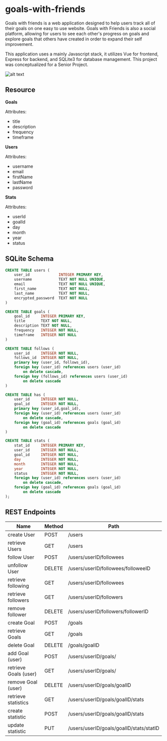 # goals-with-friends

Goals with friends is a web application designed to help users track all of their goals on one easy to use website. Goals with Friends is also a social platform, allowing for users to see each other's progress on goals and explore goals that others have created in order to expand their self improvement.

This application uses a mainly Javascript stack, it utilizes Vue for frontend, Express for backend, and SQLite3 for database management. This project was conceptualized for a Senior Project.

![alt text](https://github.com/GTatertots/online-goal-tracker/blob/main/image.jpg?raw=true)

## Resource

**Goals**

Attributes:

* title
* description
* frequency  
* timeframe  

**Users**

Attributes:

* username 
* email
* firstName
* lastName
* password

**Stats**

Attributes:


* userId
* goalId
* day   
* month 
* year
* status

## SQLite Schema

```sql 
CREATE TABLE users (
    user_id             INTEGER PRIMARY KEY,
    username            TEXT NOT NULL UNIQUE,
    email               TEXT NOT NULL UNIQUE,
    first_name          TEXT NOT NULL,
    last_name           TEXT NOT NULL,
    encrypted_password  TEXT NOT NULL
)

CREATE TABLE goals (
    goal_id     INTEGER PRIMARY KEY,
    title       TEXT NOT NULL,
    description TEXT NOT NULL,
    frequency   INTEGER NOT NULL,
    timeframe   INTEGER NOT NULL
)

CREATE TABLE follows (
    user_id     INTEGER NOT NULL,
    follows_id  INTEGER NOT NULL,
    primary key (user_id, follows_id),
    foreign key (user_id) references users (user_id)
        on delete cascade,
    foreign key (follows_id) references users (user_id)
        on delete cascade
)

CREATE TABLE has (
    user_id     INTEGER NOT NULL,
    goal_id     INTEGER NOT NULL,
    primary key (user_id,goal_id),
    foreign key (user_id) references users (user_id)
        on delete cascade,
    foreign key (goal_id) references goals (goal_id)
        on delete cascade
)

CREATE TABLE stats (
    stat_id     INTEGER PRIMARY KEY,
    user_id     INTEGER NOT NULL,
    goal_id     INTEGER NOT NULL,
    day         INTEGER NOT NULL,
    month       INTEGER NOT NULL,
    year        INTEGER NOT NULL,
    status      INTEGER NOT NULL,
    foreign key (user_id) references users (user_id)
        on delete cascade,
    foreign key (goal_id) references goals (goal_id)
        on delete cascade
);
```


## REST Endpoints

Name                  | Method | Path
----------------------|--------|------------------
create User           | POST   | /users
retrieve Users        | GET    | /users
follow User           | POST   | /users/userID/followees
unfollow User         | DELETE | /users/userID/followees/followeeID
retrieve following    | GET    | /users/userID/followees
retrieve followers    | GET    | /users/userID/followers
remove follower       | DELETE | /users/userID/followers/followerID
create Goal           | POST   | /goals
retrieve Goals        | GET    | /goals
delete Goal           | DELETE | /goals/goalID
add Goal (user)       | POST   | /users/userID/goals/
retrieve Goals (user) | GET    | /users/userID/goals/
remove Goal (user)    | DELETE | /users/userID/goals/goalID
retrieve statistics   | GET    | /users/userID/goals/goalID/stats
create statistic      | POST   | /users/userID/goals/goalID/stats
update statistic      | PUT    | /users/userID/goals/goalID/stats/statID


